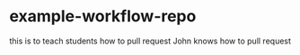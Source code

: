 # example-workflow-repo
this is to teach students how to pull request
John knows how to pull request
